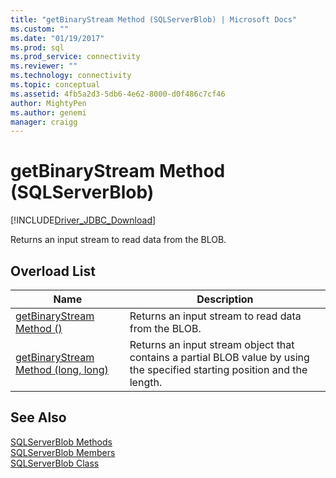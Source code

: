 ```yaml
---
title: "getBinaryStream Method (SQLServerBlob) | Microsoft Docs"
ms.custom: ""
ms.date: "01/19/2017"
ms.prod: sql
ms.prod_service: connectivity
ms.reviewer: ""
ms.technology: connectivity
ms.topic: conceptual
ms.assetid: 4fb5a2d3-5db6-4e62-8000-d0f486c7cf46
author: MightyPen
ms.author: genemi
manager: craigg
---
```

# getBinaryStream Method (SQLServerBlob)
[!INCLUDE[Driver_JDBC_Download](../../../includes/driver_jdbc_download.md)]

  Returns an input stream to read data from the BLOB.  
  
## Overload List  
  
|Name|Description|  
|----------|-----------------|  
|[getBinaryStream Method &#40;&#41;](../../../connect/jdbc/reference/getbinarystream-method.md)|Returns an input stream to read data from the BLOB.|  
|[getBinaryStream Method &#40;long, long&#41;](../../../connect/jdbc/reference/getbinarystream-method-long-long.md)|Returns an input stream object that contains a partial BLOB value by using the specified starting position and the length.|  
  
## See Also  
 [SQLServerBlob Methods](../../../connect/jdbc/reference/sqlserverblob-methods.md)   
 [SQLServerBlob Members](../../../connect/jdbc/reference/sqlserverblob-members.md)   
 [SQLServerBlob Class](../../../connect/jdbc/reference/sqlserverblob-class.md)  
  
  
